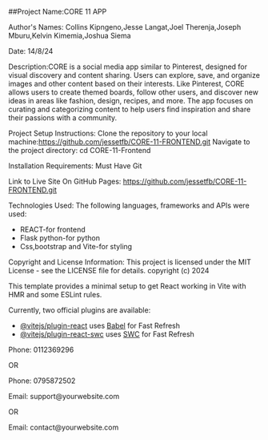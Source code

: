 
##Project Name:CORE 11 APP

Author's Names: Collins Kipngeno,Jesse Langat,Joel Therenja,Joseph Mburu,Kelvin Kimemia,Joshua Siema

Date: 14/8/24

Description:CORE is a social media app similar to Pinterest, designed for visual discovery and content sharing. Users can explore, save, and organize images and other content based on their interests. Like Pinterest, CORE allows users to create themed boards, follow other users, and discover new ideas in areas like fashion, design, recipes, and more. The app focuses on curating and categorizing content to help users find inspiration and share their passions with a community.


Project Setup Instructions: Clone the repository to your local machine:https://github.com/jessetfb/CORE-11-FRONTEND.git
Navigate to the project directory: cd CORE-11-Frontend

Installation Requirements: Must Have Git

Link to Live Site On GitHub Pages: https://github.com/jessetfb/CORE-11-FRONTEND.git

Technologies Used:
The following languages, frameworks and APIs were used:

  * REACT-for frontend
  * Flask python-for python
  * Css,bootstrap and Vite-for styling


Copyright and License Information: This project is licensed under the MIT License - see the LICENSE file for details. copyright (c) 2024

This template provides a minimal setup to get React working in Vite with HMR and some ESLint rules.

Currently, two official plugins are available:

- [@vitejs/plugin-react](https://github.com/vitejs/vite-plugin-react/blob/main/packages/plugin-react/README.md) uses [Babel](https://babeljs.io/) for Fast Refresh
- [@vitejs/plugin-react-swc](https://github.com/vitejs/vite-plugin-react-swc) uses [SWC](https://swc.rs/) for Fast Refresh





<div className="text-center mb-2">
          <p>Phone: 0112369296</p> OR
          <p>Phone: 0795872502</p>
          <p>Email: support@yourwebsite.com</p> OR
          <p>Email: contact@yourwebsite.com</p>
        </div>

